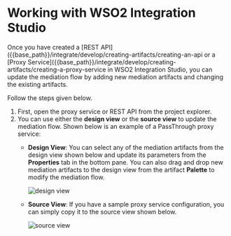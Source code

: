 # Working with WSO2 Integration Studio

Once you have created a [REST API]({{base_path}}/integrate/develop/creating-artifacts/creating-an-api or a [Proxy Service]({{base_path}}/integrate/develop/creating-artifacts/creating-a-proxy-service in WSO2 Integration Studio, you can update the mediation flow by adding new mediation artifacts and changing the existing artifacts.

Follow the steps given below.

1.  First, open the proxy service or REST API from the project explorer.
2.  You can use either the **design view** or the **source view** to update the mediation flow. Shown below is an example of a PassThrough proxy service:
    -   **Design View**:
        You can select any of the mediation artifacts from the design view shown below and update its parameters from the **Properties** tab in the bottom pane. You can also drag and drop new mediation artifacts to the design view from the artifact **Palette** to modify the mediation flow.

        ![design view]({{base_path}}/assets/img/integrate/design-workflow/design-view.png)

    -   **Source View**:
        If you have a sample proxy service configuration, you can simply copy it to the source view shown below.

        ![source view]({{base_path}}/assets/img/integrate/design-workflow/source-view.png)